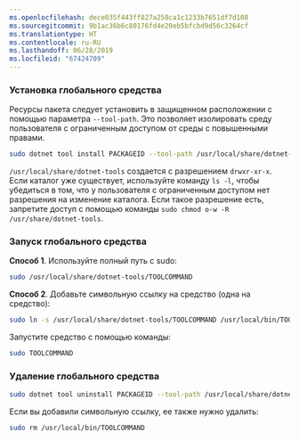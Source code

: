 ```yaml
---
ms.openlocfilehash: dece035f443ff827a250ca1c1233b7651df7d108
ms.sourcegitcommit: 9b1ac36b6c80176fd4e20eb5bfcbd9d56c3264cf
ms.translationtype: HT
ms.contentlocale: ru-RU
ms.lasthandoff: 06/28/2019
ms.locfileid: "67424709"
---
```

### <a name="install-the-global-tool"></a>Установка глобального средства

Ресурсы пакета следует установить в защищенном расположении с помощью параметра `--tool-path`. Это позволяет изолировать среду пользователя с ограниченным доступом от среды с повышенными правами.

```bash
sudo dotnet tool install PACKAGEID --tool-path /usr/local/share/dotnet-tools
```

`/usr/local/share/dotnet-tools` создается с разрешением `drwxr-xr-x`. Если каталог уже существует, используйте команду `ls -l`, чтобы убедиться в том, что у пользователя с ограниченным доступом нет разрешения на изменение каталога. Если такое разрешение есть, запретите доступ с помощью команды `sudo chmod o-w -R /usr/share/dotnet-tools`.

### <a name="run-the-global-tool"></a>Запуск глобального средства

**Способ 1**. Используйте полный путь с sudo:

```bash
sudo /usr/local/share/dotnet-tools/TOOLCOMMAND
```

**Способ 2**. Добавьте символьную ссылку на средство (одна на средство):

```bash
sudo ln -s /usr/local/share/dotnet-tools/TOOLCOMMAND /usr/local/bin/TOOLCOMMAND
```

Запустите средство с помощью команды:

```bash
sudo TOOLCOMMAND
```

### <a name="uninstall-the-global-tool"></a>Удаление глобального средства

```bash
sudo dotnet tool uninstall PACKAGEID --tool-path /usr/local/share/dotnet-tools
```

Если вы добавили символьную ссылку, ее также нужно удалить:

```bash
sudo rm /usr/local/bin/TOOLCOMMAND
```